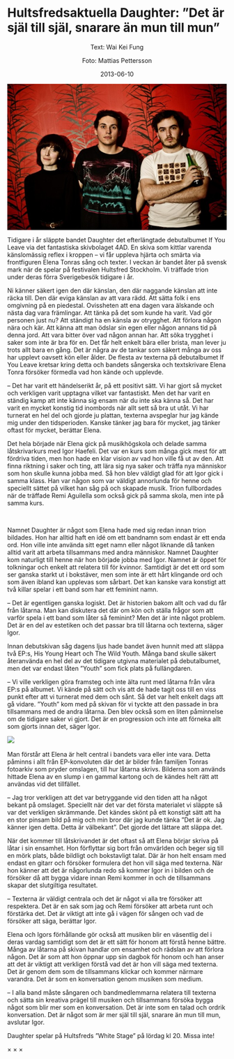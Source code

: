 # Hultsfredsaktuella Daughter: ”Det är själ till själ, snarare än mun till mun”


<p align="center">
Text: Wai Kei Fung 
</p>
<p align="center">
Foto: Mattias Pettersson
</p>
<p align="center">
2013-06-10 
</p>

<p align="center">
<img src="/Text/Resources/daughter_mattias_pettersson_rockfoto_326-large.jpg" align="center">
</p>

Tidigare i år släppte bandet Daughter det efterlängtade debutalbumet If You Leave via det fantastiska skivbolaget 4AD. En skiva som kittlar varenda känslomässig reflex i kroppen – vi får uppleva hjärta och smärta via frontfiguren Elena Tonras sång och texter. I veckan är bandet åter på svensk mark när de spelar på festivalen Hultsfred Stockholm. Vi träffade trion under deras förra Sverigebesök tidigare i år.

Ni känner säkert igen den där känslan, den där naggande känslan att inte räcka till. Den där eviga känslan av att vara rädd. Att sätta folk i ens omgivning på en piedestal. Ovissheten att ena dagen vara älskande och nästa dag vara främlingar. Att tänka på det som kunde ha varit. Vad gör personen just nu? Att ständigt ha en känsla av otrygghet. Att förlora någon nära och kär. Att känna att man ödslar sin egen eller någon annans tid på denna jord. Att vara bitter över vad någon annan har. Att söka trygghet i saker som inte är bra för en. Det får helt enkelt bära eller brista, man lever ju trots allt bara en gång. Det är några av de tankar som säkert många av oss har upplevt oavsett kön eller ålder. De flesta av texterna på debutalbumet If You Leave kretsar kring detta och bandets sångerska och textskrivare Elena Tonra försöker förmedla vad hon kände och upplevde.

– Det har varit ett händelserikt år, på ett positivt sätt. Vi har gjort så mycket och verkligen varit upptagna vilket var fantastiskt. Men det har varit en ständig kamp att inte känna sig ensam när du inte ska känna så. Det har varit en mycket konstig tid inombords när allt sett så bra ut utåt. Vi har turnerat en hel del och gjorde ju plattan, texterna avspeglar hur jag kände mig under den tidsperioden. Kanske tänker jag bara för mycket, jag tänker oftast för mycket, berättar Elena.

Det hela började när Elena gick på musikhögskola och delade samma låtskrivarkurs med Igor Haefeli. Det var en kurs som många gick mest för att fördriva tiden, men hon hade en klar vision av vad hon ville få ut av den. Att finna riktning i saker och ting, att lära sig nya saker och träffa nya människor som hon skulle kunna jobba med. Så hon blev väldigt glad för att Igor gick i samma klass. Han var någon som var väldigt annorlunda för henne och speciellt sättet på vilket han såg på och skapade musik. Trion fullbordades när de träffade Remi Aguilella som också gick på samma skola, men inte på samma kurs.

<img src="">

Namnet Daughter är något som Elena hade med sig redan innan trion bildades. Hon har alltid haft en idé om ett bandnamn som endast är ett enda ord. Hon ville inte använda sitt eget namn eller något liknande då tanken alltid varit att arbeta tillsammans med andra människor. Namnet Daughter kom naturligt till henne när hon började jobba med Igor. Namnet är öppet för tolkningar och enkelt att relatera till för kvinnor. Samtidigt är det ett ord som ser ganska starkt ut i bokstäver, men som inte är ett hårt klingande ord och som även ibland kan upplevas som sårbart. Det kan kanske vara konstigt att två killar spelar i ett band som har ett feminint namn.

– Det är egentligen ganska logiskt. Det är historien bakom allt och vad du får från låtarna. Man kan diskutera det där om kön och ställa frågor som att varför spela i ett band som låter så feminint? Men det är inte något problem. Det är en del av estetiken och det passar bra till låtarna och texterna, säger Igor.

Innan debutskivan såg dagens ljus hade bandet även hunnit med att släppa två EP:s, His Young Heart och The Wild Youth. Många band skulle säkert återanvända en hel del av det tidigare utgivna materialet på debutalbumet, men det var endast låten ”Youth” som fick plats på fullängdaren.

– Vi ville verkligen göra framsteg och inte älta runt med låtarna från våra EP:s på albumet. Vi kände på sätt och vis att de hade tagit oss till en viss punkt efter att vi turnerat med dem och sånt. Så det var helt enkelt dags att gå vidare. ”Youth” kom med på skivan för vi tyckte att den passade in bra tillsammans med de andra låtarna. Den blev också som en liten påminnelse om de tidigare saker vi gjort. Det är en progression och inte att förneka allt som gjorts innan det, säger Igor.

[<img src="https://i.ytimg.com/vi/DAMUbo6it4k/maxresdefault.jpg">](https://www.youtube.com/watch?v=DAMUbo6it4k)

Man förstår att Elena är helt central i bandets vara eller inte vara. Detta påminns i allt från EP-konvoluten där det är bilder från familjen Tonras fotoarkiv som pryder omslagen, till hur låtarna skrivs. Bilderna som används hittade Elena av en slump i en gammal kartong och de kändes helt rätt att användas vid det tillfället.

– Jag tror verkligen att det var betryggande vid den tiden att ha något bekant på omslaget. Speciellt när det var det första materialet vi släppte så var det verkligen skrämmande. Det kändes skönt på ett konstigt sätt att ha en stor pinsam bild på mig och min bror där jag kunde tänka ”Det är ok. Jag känner igen detta. Detta är välbekant”. Det gjorde det lättare att släppa det.

När det kommer till låtskrivandet är det oftast så att Elena börjar skriva på låtar i sin ensamhet. Hon förflyttar sig bort från omvärlden och beger sig till en mörk plats, både bildligt och bokstavligt talat. Där är hon helt ensam med endast en gitarr och försöker formulera det hon vill säga med texterna. När hon känner att det är någorlunda redo så kommer Igor in i bilden och de försöker då att bygga vidare innan Remi kommer in och de tillsammans skapar det slutgiltiga resultatet.

– Texterna är väldigt centrala och det är något vi alla tre försöker att respektera. Det är en sak som jag och Remi försöker att arbeta runt och förstärka det. Det är viktigt att inte gå i vägen för sången och vad de försöker att säga, berättar Igor.

Elena och Igors förhållande gör också att musiken blir en väsentlig del i deras vardag samtidigt som det är ett sätt för honom att förstå henne bättre. Många av låtarna på skivan handlar om ensamhet och rädslan av att förlora någon. Det är som att hon öppnar upp sin dagbok för honom och han anser att det är viktigt att verkligen förstå vad det är hon vill säga med texterna. Det är genom dem som de tillsammans klickar och kommer närmare varandra. Det är som en konversation genom musiken som medium.

– I alla band måste sångaren och bandmedlemmarna relatera till texterna och sätta sin kreativa prägel till musiken och tillsammans försöka bygga något som blir mer som en konversation. Det är inte som en talad och ordrik konversation. Det är något som är mer själ till själ, snarare än mun till mun, avslutar Igor.

Daughter spelar på Hultsfreds ”White Stage” på lördag kl 20. Missa inte!

× × × 

